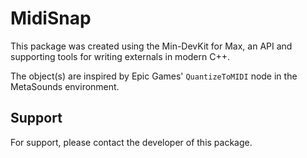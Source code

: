 # MidiSnap
This package was created using the Min-DevKit for Max, an API and supporting tools for writing externals in modern C++.

The object(s) are inspired by Epic Games' `QuantizeToMIDI` node in the MetaSounds environment.

## Support

For support, please contact the developer of this package.
